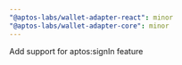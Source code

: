 ```yaml
---
"@aptos-labs/wallet-adapter-react": minor
"@aptos-labs/wallet-adapter-core": minor
---
```


Add support for aptos:signIn feature
